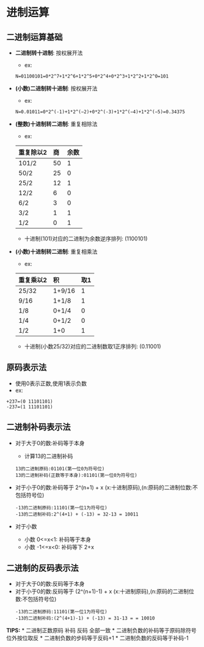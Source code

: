 # 进制运算
## 二进制运算基础
* __二进制转十进制__: 按权展开法
    * ex:

    ```
    N=01100101=0*2^7+1*2^6+1*2^5+0*2^4+0*2^3+1*2^2+1*2^0=101
    ```

* __(小数)二进制转十进制__: 按权展开法
    * ex:

    ```
    N=0.01011=0*2^(-1)+1*2^(−2)+0*2^(-3)+1*2^(−4)+1*2^(−5)=0.34375
    ```

* __(整数)十进制转二进制__: 重复相除法
    * ex:

    | 重复除以2 | 商 | 余数 |
    | :------| :------ | :------ |
    | 101/2 | 50 | 1 |
    | 50/2  | 25 | 0 |
    | 25/2  | 12 | 1 |
    | 12/2  | 6  | 0 |
    | 6/2   | 3  | 0 |
    | 3/2   | 1  | 1 |
    | 1/2   |  0 | 1 |

    * 十进制(101)对应的二进制为余数逆序排列: (1100101)

* __(小数)十进制转二进制__: 重复相乘法
    * ex:

    | 重复乘以2 | 积 | 取1 |
    | :------| :------ | :------ |
    | 25/32  | 1+9/16  | 1 |
    | 9/16   | 1+1/8   | 1 |
    | 1/8    | 0+1/4   | 0 |
    | 1/4    | 0+1/2   | 0 |
    | 1/2    | 1+0     | 1 |
    * 十进制(小数25/32)对应的二进制数取1正序排列: (0.11001)

## 原码表示法
* 使用0表示正数,使用1表示负数
* ex:

```
+237=(0 11101101)
-237=(1 11101101)
```

## 二进制补码表示法
* 对于大于0的数:补码等于本身
    * 计算13的二进制补码

    ```
    13的二进制原码:01101(第一位0为符号位)
    13的二进制补码(正数等于本身):01101(第一位0为符号位)
    ```

* 对于小于0的数:补码等于 2^(n+1) + x (x:十进制原码),(n:原码的二进制位数:不包括符号位)

    ```
    -13的二进制原码:11101(第一位1为符号位)
    -13的二进制补码:2^(4+1) + (-13) = 32-13 = 10011
    ```

* 对于小数
    * 小数 0<=x<1: 补码等于本身
    * 小数 -1<=x<0: 补码等下 2+x


## 二进制的反码表示法
* 对于大于0的数:反码等于本身
* 对于小于0的数:反码等于 (2^(n+1)-1) + x (x:十进制原码),(n:原码的二进制位数:不包括符号位)
    ```
    -13的二进制原码:11101(第一位1为符号位)
    -13的二进制补码:(2^(4+1)-1) + (-13) = 31-13 = = 10010
    ```
__TIPS:__
    * 二进制正数原码 补码 反码 全部一致
    * 二进制负数的补码等于原码除符号位外按位取反
    * 二进制负数的步码等于反码+1
    * 二进制负数的反码等于补码-1
 




